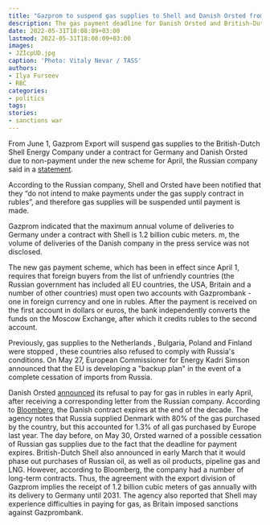 ```yaml
---
title: "Gazprom to suspend gas supplies to Shell and Danish Orsted from June 1 2022"
description: The gas payment deadline for Danish Orsted and British-Dutch Shell expired on May 31st. The companies themselves previously refused to pay Gazprom for gas under the new scheme - in rubles
date: 2022-05-31T18:08:09+03:00
lastmod: 2022-05-31T18:08:09+03:00
images:
- JZIcpUD.jpg
caption: 'Photo: Vitaly Nevar / TASS'
authors:
- Ilya Furseev
- RBC
categories:
- politics
tags:
stories:
- sanctions war
---
```


From June 1, Gazprom Export will suspend gas supplies to the British-Dutch Shell Energy Company under a contract for Germany and Danish Orsted due to non-payment under the new scheme for April, the Russian company said in a [statement](https://t.me/gazprom/751).

According to the Russian company, Shell and Orsted have been notified that they “do not intend to make payments under the gas supply contract in rubles”, and therefore gas supplies will be suspended until payment is made.

Gazprom indicated that the maximum annual volume of deliveries to Germany under a contract with Shell is 1.2 billion cubic meters. m, the volume of deliveries of the Danish company in the press service was not disclosed.

The new gas payment scheme, which has been in effect since April 1, requires that foreign buyers from the list of unfriendly countries (the Russian government has included all EU countries, the USA, Britain and a number of other countries) must open two accounts with Gazprombank - one in foreign currency and one in rubles. After the payment is received on the first account in dollars or euros, the bank independently converts the funds on the Moscow Exchange, after which it credits rubles to the second account.

Previously, gas supplies to the Netherlands , Bulgaria, Poland and Finland were stopped , these countries also refused to comply with Russia's conditions. On May 27, European Commissioner for Energy Kadri Simson announced that the EU is developing a "backup plan" in the event of a complete cessation of imports from Russia.

Danish Orsted [announced](https://orsted.com/en/media/newsroom/news/2022/04/13648039) its refusal to pay for gas in rubles in early April, after receiving a corresponding letter from the Russian company. According to [Bloomberg](http://www.bloomberg.com/), the Danish contract expires at the end of the decade. The agency notes that Russia supplied Denmark with 80% of the gas purchased by the country, but this accounted for 1.3% of all gas purchased by Europe last year. The day before, on May 30, Orsted warned of a possible cessation of Russian gas supplies due to the fact that the deadline for payment expires. British-Dutch Shell also announced in early March that it would phase out purchases of Russian oil, as well as oil products, pipeline gas and LNG. However, according to Bloomberg, the company had a number of long-term contracts. Thus, the agreement with the export division of Gazprom implies the receipt of 1.2 billion cubic meters of gas annually with its delivery to Germany until 2031. The agency also reported that Shell may experience difficulties in paying for gas, as Britain imposed sanctions against Gazprombank.